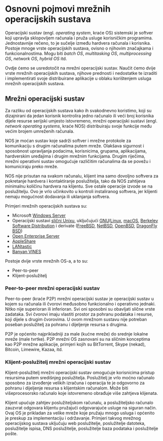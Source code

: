 # Osnovni pojmovi mrežnih operacijskih sustava

Operacijski sustav (engl. *operating system*, kraće OS) sistemski je softver koji upravlja sklopovljem računala i pruža usluge korisničkim programima. Jednostavnije rečeno, to je sučelje između hardvera računala i korisnika. Postoje mnoge vrste operacijskih sustava, ovisno o njihovim značajkama i funkcionalnostima. Mogu biti *batch OS*, *multitasking OS*, *multiprocessing OS*, *network OS*, *hybrid OS* itd.

Ovdje ćemo se usredotočit na mrežni operacijski sustav. Naučit ćemo dvije vrste mrežnih operacijskih sustava, njihove prednosti i nedostatke te izraditi i implementirati svoje distribuirane aplikacije u oblaku korištenjem usluga mrežnih operacijskih sustava.

## Mrežni operacijski sustav

Za razliku od operacijskih sustava kako ih svakodnevno koristimo, koji su dizajnirani da jedan korisnik kontrolira jedno računalo ili veći broj korisnika dijele resurse serijski umjesto istovremeno, mrežni operacijski sustavi (engl. *network operating systems*, kraće NOS) distribuiraju svoje funkcije među većim brojem umreženih računala.

NOS je moćan sustav koje sadrži softver i mrežne protokole za komunikaciju s drugim računalima putem mreže. Olakšava sigurnost i sposobnost upravljanja podacima, korisnicima, grupama, aplikacijama, hardverskim uređajima i drugim mrežnim funkcijama. Drugim riječima, mrežni operativni sustav omogućuje različitim računalima da se povežu i komuniciraju preko mreže.

NOS nije prisutan na svakom računalu, klijent ima samo dovoljno softvera za pokretanje hardvera i kontaktiranje poslužitelja, tako da NOS zahtijeva minimalnu količinu hardvera na klijentu. Sve ostale operacije izvode se na poslužitelju. Ovo je vrlo učinkovito u kontroli instaliranog softvera, jer klijenti nemaju mogućnost dodavanja ili uklanjanja softvera.

Primjeri mrežnih operacijskih sustava su:

- Microsoft [Windows Server](https://en.wikipedia.org/wiki/Windows_Server)
- Operacijski sustavi [slični Unixu](https://en.wikipedia.org/wiki/Unix-like), uključujući [GNU](https://en.wikipedia.org/wiki/GNU)/[Linux](https://en.wikipedia.org/wiki/Linux), [macOS](https://en.wikipedia.org/wiki/MacOS), [Berkeley Software Distribution](https://en.wikipedia.org/wiki/Berkeley_Software_Distribution) i derivate ([FreeBSD](https://en.wikipedia.org/wiki/FreeBSD), [NetBSD](https://en.wikipedia.org/wiki/NetBSD), [OpenBSD](https://en.wikipedia.org/wiki/OpenBSD), [DragonFly BSD](https://en.wikipedia.org/wiki/DragonFly_BSD))
- [Open Enterprise Server](https://en.wikipedia.org/wiki/Open_Enterprise_Server)
- [AppleShare](https://en.wikipedia.org/wiki/AppleShare)
- [LANtastic](https://en.wikipedia.org/wiki/LANtastic)
- [Banyan VINES](https://en.wikipedia.org/wiki/Banyan_VINES)

Postoje dvije vrste mrežnih OS-a, a to su:

- Peer-to-peer
- Klijent-poslužitelj

### Peer-to-peer mrežni operacijski sustav

Peer-to-peer (kraće P2P) mrežni operacijski sustav je operacijski sustav u kojem su računala ili čvorovi međusobno funkcionalno i operativno jednaki. Nitko nije superioran ili inferioran. Svi oni sposobni su obavljati slične vrste zadataka. Svi čvorovi imaju vlastiti prostor za pohranu podataka i resurse, koji dijele s drugim čvorovima. U ovom mrežnom sustavu nije potreban poseban poslužitelj za pohranu i dijeljenje resursa s drugima.

P2P je općenito najprikladniji za male (kućne mreže) do srednje lokalne mreže (male tvrtke). P2P mrežni OS zasnovani su na sličnim konceptima kao P2P mrežne aplikacije, primjeri kojih su BitTorrent, Skype (nekad), Bitcoin, Limewire, Kazaa, itd.
  
### Klijent-poslužitelj mrežni operacijski sustav

Klijent-poslužitelj mrežni operacijski sustav omogućuje korisnicima pristup resursima putem središnjeg poslužitelja. Poslužitelj je vrlo moćno računalo sposobno za izvođenje velikih izračuna i operacija te je odgovorno za pohranu i dijeljenje resursa s klijentskim računalom. Može biti višeprocesorsko računalo koje istovremeno obrađuje više zahtjeva klijenata.

Klijent upućuje zahtjev poslužiteljskom računalu, a poslužiteljsko računalo zauzvrat odgovara klijentu pružajući odgovarajuće usluge na siguran način. Ovaj OS je prikladan za velike mreže koje pružaju mnogo usluga i općenito je preskup za implementaciju i održavanje. Primjeri takvog mrežnog operacijskog sustava uključuju web poslužitelje, poslužitelje datoteka, poslužitelje ispisa, DNS poslužitelje, poslužitelje baza podataka i poslužitelje pošte.
